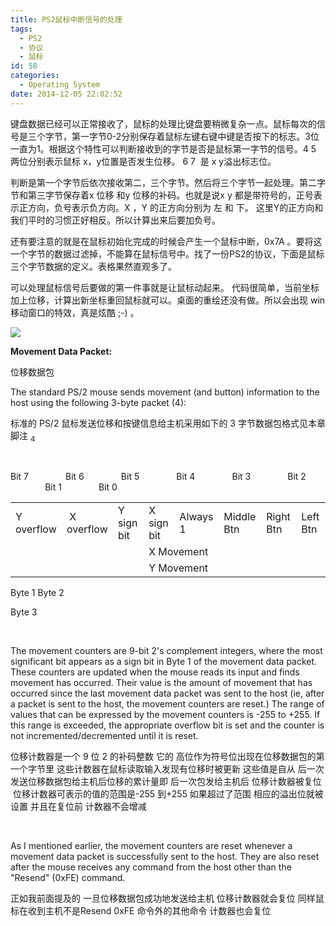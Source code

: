 ```yaml
---
title: PS2鼠标中断信号的处理
tags:
  - PS2
  - 协议
  - 鼠标
id: 58
categories:
  - Operating System
date: 2014-12-05 22:02:52
---
```


键盘数据已经可以正常接收了，鼠标的处理比键盘要稍微复杂一点。鼠标每次的信号是三个字节，第一字节0-2分别保存着鼠标左键右键中键是否按下的标志。3位一直为1。根据这个特性可以判断接收到的字节是否是鼠标第一字节的信号。4 5 两位分别表示鼠标 x，y位置是否发生位移。 6 7  是 x y溢出标志位。<!--more-->

判断是第一个字节后依次接收第二，三个字节。然后将三个字节一起处理。第二字节和第三字节保存着x 位移 和y 位移的补码。也就是说x y 都是带符号的，正号表示正方向，负号表示负方向。X ，Y 的正方向分别为 左 和 下。 这里Y的正方向和我们平时的习惯正好相反。所以计算出来后要加负号。

还有要注意的就是在鼠标初始化完成的时候会产生一个鼠标中断，0x7A 。要将这一个字节的数据过滤掉，不能算在鼠标信号中。找了一份PS2的协议，下面是鼠标三个字节数据的定义。表格果然直观多了。

可以处理鼠标信号后要做的第一件事就是让鼠标动起来。 代码很简单，当前坐标加上位移，计算出新坐标重回鼠标就可以。桌面的重绘还没有做。所以会出现 win 移动窗口的特效，真是炫酷 ;-) 。

![](http://ccwyy.img43.wal8.com/img43/507648_20150116191603/14217562038.jpeg)

**Movement Data Packet:**

位移数据包

The standard PS/2 mouse sends movement (and button) information to the host using the following 3-byte packet (4):

标准的 PS/2 鼠标发送位移和按键信息给主机采用如下的 3 字节数据包格式见本章脚注 <sub>4           </sub>

&nbsp;

Bit 7               Bit 6               Bit 5               Bit 4               Bit 3               Bit 2               Bit 1               Bit 0
<table width="567">
<tbody>
<tr>
<td width="71">Y overflow</td>
<td width="71"> X overflow</td>
<td width="71">Y sign bit</td>
<td width="71">X sign bit</td>
<td width="71">Always 1</td>
<td width="71">Middle Btn</td>
<td width="71">Right Btn</td>
<td width="71">Left Btn</td>
</tr>
<tr>
<td colspan="2" width="142"></td>
<td width="71"></td>
<td colspan="2" width="142">X Movement</td>
<td width="71"></td>
<td width="71"></td>
<td width="71"></td>
</tr>
<tr>
<td colspan="2" width="142"></td>
<td width="71"></td>
<td colspan="2" width="142">Y Movement</td>
<td width="71"></td>
<td width="71"></td>
<td width="71"></td>
</tr>
</tbody>
</table>
Byte 1 Byte 2

Byte 3

&nbsp;

The movement counters are 9-bit 2's complement integers, where the most significant bit appears as a sign bit in Byte 1 of the movement data packet. These counters are updated when the mouse reads its input and finds movement has occurred. Their value is the amount of movement that has occurred since the last movement data packet was sent to the host (ie, after a packet is sent to the host, the movement counters are reset.) The range of values that can be expressed by the movement counters is -255 to +255\. If this range is exceeded, the appropriate overflow bit is set and the counter is not incremented/decremented until it is reset.

位移计数器是一个 9 位 2 的补码整数 它的 高位作为符号位出现在位移数据包的第一个字节里 这些计数器在鼠标读取输入发现有位移时被更新 这些值是自从 后一次发送位移数据包给主机后位移的累计量即 后一次包发给主机后 位移计数器被复位  位移计数器可表示的值的范围是-255 到+255 如果超过了范围 相应的溢出位就被设置 并且在复位前 计数器不会增减

&nbsp;

As I mentioned earlier, the movement counters are reset whenever a movement data packet is successfully sent to the host. They are also reset after the mouse receives any command from the host other than the "Resend" (0xFE) command.

正如我前面提及的 一旦位移数据包成功地发送给主机 位移计数器就会复位 同样鼠标在收到主机不是Resend 0xFE 命令外的其他命令 计数器也会复位